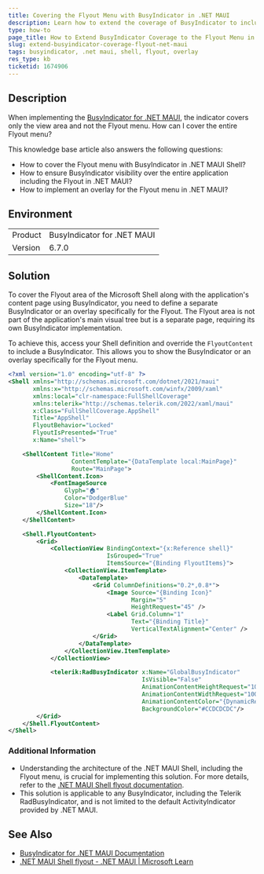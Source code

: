 ```yaml
---
title: Covering the Flyout Menu with BusyIndicator in .NET MAUI
description: Learn how to extend the coverage of BusyIndicator to include the Flyout menu in .NET MAUI applications.
type: how-to
page_title: How to Extend BusyIndicator Coverage to the Flyout Menu in .NET MAUI
slug: extend-busyindicator-coverage-flyout-net-maui
tags: busyindicator, .net maui, shell, flyout, overlay
res_type: kb
ticketid: 1674906
---
```


## Description

When implementing the [BusyIndicator for .NET MAUI](https://docs.telerik.com/devtools/maui/controls/busyindicator), the indicator covers only the view area and not the Flyout menu. How can I cover the entire Flyout menu?

This knowledge base article also answers the following questions:
- How to cover the Flyout menu with BusyIndicator in .NET MAUI Shell?
- How to ensure BusyIndicator visibility over the entire application including the Flyout in .NET MAUI?
- How to implement an overlay for the Flyout menu in .NET MAUI?

## Environment

<table>
<tbody>
<tr>
<td>Product</td>
<td>BusyIndicator for .NET MAUI</td>
</tr>
<tr>
<td>Version</td>
<td>6.7.0</td>
</tr>
</tbody>
</table>

## Solution

To cover the Flyout area of the Microsoft Shell along with the application's content page using BusyIndicator, you need to define a separate BusyIndicator or an overlay specifically for the Flyout. The Flyout area is not part of the application's main visual tree but is a separate page, requiring its own BusyIndicator implementation.

To achieve this, access your Shell definition and override the `FlyoutContent` to include a BusyIndicator. This allows you to show the BusyIndicator or an overlay specifically for the Flyout menu.

```xml
<?xml version="1.0" encoding="utf-8" ?>
<Shell xmlns="http://schemas.microsoft.com/dotnet/2021/maui"
       xmlns:x="http://schemas.microsoft.com/winfx/2009/xaml"
       xmlns:local="clr-namespace:FullShellCoverage"
       xmlns:telerik="http://schemas.telerik.com/2022/xaml/maui"
       x:Class="FullShellCoverage.AppShell"
       Title="AppShell"
       FlyoutBehavior="Locked"
       FlyoutIsPresented="True"
       x:Name="shell">

    <ShellContent Title="Home"
                  ContentTemplate="{DataTemplate local:MainPage}"
                  Route="MainPage">
        <ShellContent.Icon>
            <FontImageSource
                Glyph="🏠"
                Color="DodgerBlue"
                Size="18"/>
        </ShellContent.Icon>
    </ShellContent>

    <Shell.FlyoutContent>
        <Grid>
            <CollectionView BindingContext="{x:Reference shell}"
                            IsGrouped="True"
                            ItemsSource="{Binding FlyoutItems}">
                <CollectionView.ItemTemplate>
                    <DataTemplate>
                        <Grid ColumnDefinitions="0.2*,0.8*">
                            <Image Source="{Binding Icon}"
                                   Margin="5"
                                   HeightRequest="45" />
                            <Label Grid.Column="1"
                                   Text="{Binding Title}"
                                   VerticalTextAlignment="Center" />
                        </Grid>
                    </DataTemplate>
                </CollectionView.ItemTemplate>
            </CollectionView>

            <telerik:RadBusyIndicator x:Name="GlobalBusyIndicator"
                                      IsVisible="False"
                                      AnimationContentHeightRequest="100"
                                      AnimationContentWidthRequest="100"
                                      AnimationContentColor="{DynamicResource PrimaryColor}"
                                      BackgroundColor="#CCDCDCDC"/>
        </Grid>
    </Shell.FlyoutContent>
</Shell>
```

### Additional Information

- Understanding the architecture of the .NET MAUI Shell, including the Flyout menu, is crucial for implementing this solution. For more details, refer to the [.NET MAUI Shell flyout documentation](https://learn.microsoft.com/en-us/dotnet/maui/fundamentals/shell/flyout?view=net-maui-9.0).
- This solution is applicable to any BusyIndicator, including the Telerik RadBusyIndicator, and is not limited to the default ActivityIndicator provided by .NET MAUI.


## See Also

- [BusyIndicator for .NET MAUI Documentation](https://docs.telerik.com/devtools/maui/controls/busyindicator)
- [.NET MAUI Shell flyout - .NET MAUI | Microsoft Learn](https://learn.microsoft.com/en-us/dotnet/maui/fundamentals/shell/flyout?view=net-maui-9.0)
